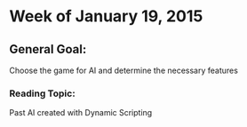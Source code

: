 # Week of January 19, 2015

## General Goal: 
Choose the game for AI and determine the necessary features

### Reading Topic: 
Past AI created with Dynamic Scripting
